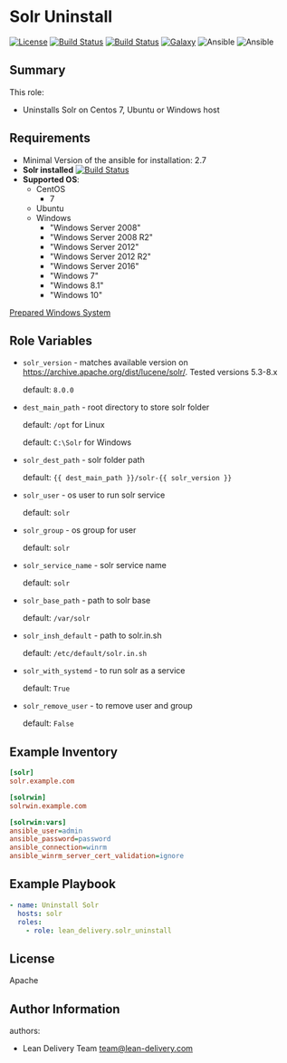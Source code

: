 Solr Uninstall
=========
[![License](https://img.shields.io/badge/license-Apache-green.svg?style=flat)](https://raw.githubusercontent.com/lean-delivery/ansible-role-solr-uninstall/master/LICENSE)
[![Build Status](https://travis-ci.org/lean-delivery/ansible-role-solr-uninstall.svg?branch=master)](https://travis-ci.org/lean-delivery/ansible-role-solr-uninstall)
[![Build Status](https://gitlab.com/lean-delivery/ansible-role-solr-uninstall/badges/master/build.svg)](https://gitlab.com/lean-delivery/ansible-role-solr-uninstall/pipelines)
[![Galaxy](https://img.shields.io/badge/galaxy-lean__delivery.solr__uninstall-blue.svg)](https://galaxy.ansible.com/lean_delivery/solr_uninstall)
![Ansible](https://img.shields.io/ansible/role/d/30178.svg)
![Ansible](https://img.shields.io/badge/dynamic/json.svg?label=min_ansible_version&url=https%3A%2F%2Fgalaxy.ansible.com%2Fapi%2Fv1%2Froles%2F30178%2F&query=$.min_ansible_version)

## Summary

This role:
  - Uninstalls Solr on Centos 7, Ubuntu or Windows host

Requirements
------------
  - Minimal Version of the ansible for installation: 2.7
  - **Solr installed** [![Build Status](https://travis-ci.org/lean-delivery/ansible-role-solr-standalone.svg?branch=master)](https://travis-ci.org/lean-delivery/ansible-role-solr-standalone)
  - **Supported OS**:
    - CentOS
      - 7
    - Ubuntu
    - Windows
      - "Windows Server 2008"
      - "Windows Server 2008 R2"
      - "Windows Server 2012"
      - "Windows Server 2012 R2"
      - "Windows Server 2016"
      - "Windows 7"
      - "Windows 8.1"
      - "Windows 10"

[Prepared Windows System](https://docs.ansible.com/ansible/latest/user_guide/windows_setup.html)

## Role Variables
  - `solr_version` - matches available version on https://archive.apache.org/dist/lucene/solr/. Tested versions 5.3-8.x

    default: `8.0.0`

  - `dest_main_path` - root directory to store solr folder

    default: `/opt` for Linux

    default: `C:\Solr` for Windows

  - `solr_dest_path` - solr folder path

    default: `{{ dest_main_path }}/solr-{{ solr_version }}`

  - `solr_user` - os user to run solr service

    default: `solr`

  - `solr_group` - os group for user

    default: `solr`

  - `solr_service_name` - solr service name

    default: `solr`

  - `solr_base_path` - path to solr base

    default: `/var/solr`

  - `solr_insh_default` - path to solr.in.sh

    default: `/etc/default/solr.in.sh`

  - `solr_with_systemd` - to run solr as a service

    default: `True`

  - `solr_remove_user` - to remove user and group

    default: `False`

Example Inventory
----------------
```ini
[solr]
solr.example.com

[solrwin]
solrwin.example.com

[solrwin:vars]
ansible_user=admin
ansible_password=password
ansible_connection=winrm
ansible_winrm_server_cert_validation=ignore
```

Example Playbook
----------------

```yml
- name: Uninstall Solr
  hosts: solr
  roles:
    - role: lean_delivery.solr_uninstall
```

License
-------

Apache

Author Information
------------------

authors:
  - Lean Delivery Team <team@lean-delivery.com>
